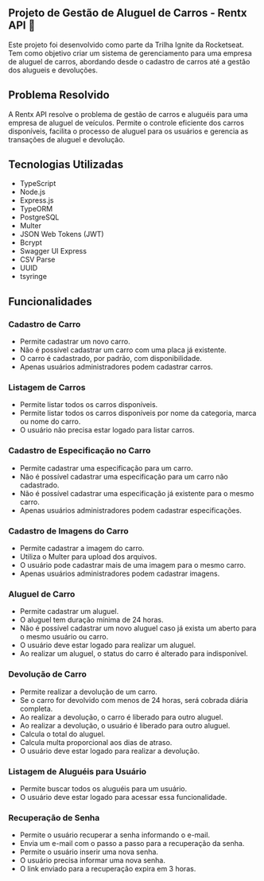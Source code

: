 ## Projeto de Gestão de Aluguel de Carros - Rentx API 🚗

Este projeto foi desenvolvido como parte da Trilha Ignite da Rocketseat. Tem como objetivo criar um sistema de gerenciamento para uma empresa de aluguel de carros, abordando desde o cadastro de carros até a gestão dos alugueis e devoluções.

## Problema Resolvido

A Rentx API resolve o problema de gestão de carros e aluguéis para uma empresa de aluguel de veículos. Permite o controle eficiente dos carros disponíveis, facilita o processo de aluguel para os usuários e gerencia as transações de aluguel e devolução.

## Tecnologias Utilizadas

- TypeScript
- Node.js
- Express.js
- TypeORM
- PostgreSQL
- Multer
- JSON Web Tokens (JWT)
- Bcrypt
- Swagger UI Express
- CSV Parse
- UUID
- tsyringe

## Funcionalidades

### Cadastro de Carro

- Permite cadastrar um novo carro.
- Não é possível cadastrar um carro com uma placa já existente.
- O carro é cadastrado, por padrão, com disponibilidade.
- Apenas usuários administradores podem cadastrar carros.

### Listagem de Carros

- Permite listar todos os carros disponíveis.
- Permite listar todos os carros disponíveis por nome da categoria, marca ou nome do carro.
- O usuário não precisa estar logado para listar carros.

### Cadastro de Especificação no Carro

- Permite cadastrar uma especificação para um carro.
- Não é possível cadastrar uma especificação para um carro não cadastrado.
- Não é possível cadastrar uma especificação já existente para o mesmo carro.
- Apenas usuários administradores podem cadastrar especificações.

### Cadastro de Imagens do Carro

- Permite cadastrar a imagem do carro.
- Utiliza o Multer para upload dos arquivos.
- O usuário pode cadastrar mais de uma imagem para o mesmo carro.
- Apenas usuários administradores podem cadastrar imagens.

### Aluguel de Carro

- Permite cadastrar um aluguel.
- O aluguel tem duração mínima de 24 horas.
- Não é possível cadastrar um novo aluguel caso já exista um aberto para o mesmo usuário ou carro.
- O usuário deve estar logado para realizar um aluguel.
- Ao realizar um aluguel, o status do carro é alterado para indisponível.

### Devolução de Carro

- Permite realizar a devolução de um carro.
- Se o carro for devolvido com menos de 24 horas, será cobrada diária completa.
- Ao realizar a devolução, o carro é liberado para outro aluguel.
- Ao realizar a devolução, o usuário é liberado para outro aluguel.
- Calcula o total do aluguel.
- Calcula multa proporcional aos dias de atraso.
- O usuário deve estar logado para realizar a devolução.

### Listagem de Aluguéis para Usuário

- Permite buscar todos os aluguéis para um usuário.
- O usuário deve estar logado para acessar essa funcionalidade.

### Recuperação de Senha

- Permite o usuário recuperar a senha informando o e-mail.
- Envia um e-mail com o passo a passo para a recuperação da senha.
- Permite o usuário inserir uma nova senha.
- O usuário precisa informar uma nova senha.
- O link enviado para a recuperação expira em 3 horas.

